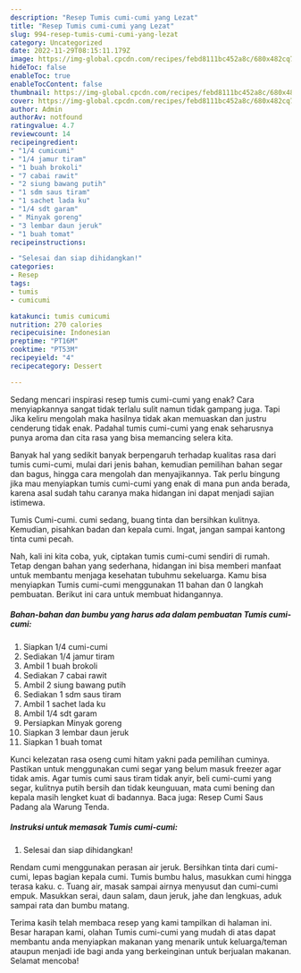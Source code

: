 ```yaml
---
description: "Resep Tumis cumi-cumi yang Lezat"
title: "Resep Tumis cumi-cumi yang Lezat"
slug: 994-resep-tumis-cumi-cumi-yang-lezat
category: Uncategorized
date: 2022-11-29T08:15:11.179Z
image: https://img-global.cpcdn.com/recipes/febd8111bc452a8c/680x482cq70/tumis-cumi-cumi-foto-resep-utama.jpg
hideToc: false
enableToc: true
enableTocContent: false
thumbnail: https://img-global.cpcdn.com/recipes/febd8111bc452a8c/680x482cq70/tumis-cumi-cumi-foto-resep-utama.jpg
cover: https://img-global.cpcdn.com/recipes/febd8111bc452a8c/680x482cq70/tumis-cumi-cumi-foto-resep-utama.jpg
author: Admin
authorAv: notfound
ratingvalue: 4.7
reviewcount: 14
recipeingredient:
- "1/4 cumicumi"
- "1/4 jamur tiram"
- "1 buah brokoli"
- "7 cabai rawit"
- "2 siung bawang putih"
- "1 sdm saus tiram"
- "1 sachet lada ku"
- "1/4 sdt garam"
- " Minyak goreng"
- "3 lembar daun jeruk"
- "1 buah tomat"
recipeinstructions:

- "Selesai dan siap dihidangkan!"
categories:
- Resep
tags:
- tumis
- cumicumi

katakunci: tumis cumicumi 
nutrition: 270 calories
recipecuisine: Indonesian
preptime: "PT16M"
cooktime: "PT53M"
recipeyield: "4"
recipecategory: Dessert

---
```



Sedang mencari inspirasi resep tumis cumi-cumi yang enak? Cara menyiapkannya sangat tidak terlalu sulit namun tidak gampang juga. Tapi Jika keliru mengolah maka hasilnya tidak akan memuaskan dan justru cenderung tidak enak. Padahal tumis cumi-cumi yang enak seharusnya punya aroma dan cita rasa yang bisa memancing selera kita.


Banyak hal yang sedikit banyak berpengaruh terhadap kualitas rasa dari tumis cumi-cumi, mulai dari jenis bahan, kemudian pemilihan bahan segar dan bagus, hingga cara mengolah dan menyajikannya. Tak perlu bingung jika mau menyiapkan tumis cumi-cumi yang enak di mana pun anda berada, karena asal sudah tahu caranya maka hidangan ini dapat menjadi sajian istimewa.

Tumis Cumi-cumi. cumi sedang, buang tinta dan bersihkan kulitnya. Kemudian, pisahkan badan dan kepala cumi. Ingat, jangan sampai kantong tinta cumi pecah.


Nah, kali ini kita coba, yuk, ciptakan tumis cumi-cumi sendiri di rumah. Tetap dengan bahan yang sederhana, hidangan ini bisa memberi manfaat untuk membantu menjaga kesehatan tubuhmu sekeluarga. Kamu bisa menyiapkan Tumis cumi-cumi menggunakan 11 bahan dan 0 langkah pembuatan. Berikut ini cara untuk membuat hidangannya.

<!--inarticleads1-->

##### Bahan-bahan dan bumbu yang harus ada dalam pembuatan Tumis cumi-cumi:

1. Siapkan 1/4 cumi-cumi
1. Sediakan 1/4 jamur tiram
1. Ambil 1 buah brokoli
1. Sediakan 7 cabai rawit
1. Ambil 2 siung bawang putih
1. Sediakan 1 sdm saus tiram
1. Ambil 1 sachet lada ku
1. Ambil 1/4 sdt garam
1. Persiapkan  Minyak goreng
1. Siapkan 3 lembar daun jeruk
1. Siapkan 1 buah tomat


Kunci kelezatan rasa oseng cumi hitam yakni pada pemilihan cuminya. Pastikan untuk menggunakan cumi segar yang belum masuk freezer agar tidak amis. Agar tumis cumi saus tiram tidak anyir, beli cumi-cumi yang segar, kulitnya putih bersih dan tidak keunguuan, mata cumi bening dan kepala masih lengket kuat di badannya. Baca juga: Resep Cumi Saus Padang ala Warung Tenda. 

<!--inarticleads2-->

##### Instruksi untuk memasak Tumis cumi-cumi:


1. Selesai dan siap dihidangkan!

Rendam cumi menggunakan perasan air jeruk. Bersihkan tinta dari cumi-cumi, lepas bagian kepala cumi. Tumis bumbu halus, masukkan cumi hingga terasa kaku. c. Tuang air, masak sampai airnya menyusut dan cumi-cumi empuk. Masukkan serai, daun salam, daun jeruk, jahe dan lengkuas, aduk sampai rata dan bumbu matang. 

Terima kasih telah membaca resep yang kami tampilkan di halaman ini. Besar harapan kami, olahan Tumis cumi-cumi yang mudah di atas dapat membantu anda menyiapkan makanan yang menarik untuk keluarga/teman ataupun menjadi ide bagi anda yang berkeinginan untuk berjualan makanan. Selamat mencoba!

